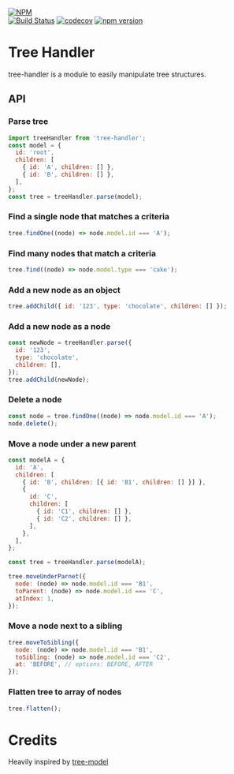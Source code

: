 [![NPM](https://nodei.co/npm/tree-handler.png)](https://nodei.co/npm/tree-handler/)\
[![Build Status](https://travis-ci.org/riexn/tree-handler.svg?branch=main)](https://travis-ci.org/riexn/tree-handler)
[![codecov](https://codecov.io/gh/riexn/tree-handler/branch/main/graph/badge.svg)](https://codecov.io/gh/riexn/tree-handler)
[![npm version](https://badge.fury.io/js/tree-handler.svg)](https://badge.fury.io/js/tree-handler)

# Tree Handler

tree-handler is a module to easily manipulate tree structures.

## API

### Parse tree

```js
import treeHandler from 'tree-handler';
const model = {
  id: 'root',
  children: [
    { id: 'A', children: [] },
    { id: 'B', children: [] },
  ],
};
const tree = treeHandler.parse(model);
```

### Find a single node that matches a criteria

```js
tree.findOne((node) => node.model.id === 'A');
```

### Find many nodes that match a criteria

```js
tree.find((node) => node.model.type === 'cake');
```

### Add a new node as an object

```js
tree.addChild({ id: '123', type: 'chocolate', children: [] });
```

### Add a new node as a node

```js
const newNode = treeHandler.parse({
  id: '123',
  type: 'chocolate',
  children: [],
});
tree.addChild(newNode);
```

### Delete a node

```js
const node = tree.findOne((node) => node.model.id === 'A');
node.delete();
```

### Move a node under a new parent

```js
const modelA = {
  id: 'A',
  children: [
    { id: 'B', children: [{ id: 'B1', children: [] }] },
    {
      id: 'C',
      children: [
        { id: 'C1', children: [] },
        { id: 'C2', children: [] },
      ],
    },
  ],
};

const tree = treeHandler.parse(modelA);

tree.moveUnderParnet({
  node: (node) => node.model.id === 'B1',
  toParent: (node) => node.model.id === 'C',
  atIndex: 1,
});
```

### Move a node next to a sibling

```js
tree.moveToSibling({
  node: (node) => node.model.id === 'B1',
  toSibling: (node) => node.model.id === 'C2',
  at: 'BEFORE', // options: BEFORE, AFTER
});
```

### Flatten tree to array of nodes

```js
tree.flatten();
```

# Credits

Heavily inspired by [tree-model](https://www.npmjs.com/package/tree-model)
